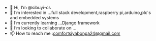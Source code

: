 - 👋 Hi, I’m @sibuyi-cs
- 👀 I’m interested in ...full stack development,raspberry pi,arduino,plc's and embedded systems
- 🌱 I’m currently learning ...Django framework
- 💞️ I’m looking to collaborate on ...
- 📫 How to reach me :comfortsiyabonga24@gmail.com

<!---
sibuyi-cs/sibuyi-cs is a ✨ special ✨ repository because its `README.md` (this file) appears on your GitHub profile.
You can click the Preview link to take a look at your changes.
--->
